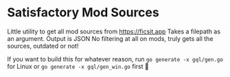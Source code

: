 # Satisfactory Mod Sources

Little utility to get all mod sources from https://ficsit.app
Takes a filepath as an argument. Output is JSON
No filtering at all on mods, truly gets all the sources, outdated or not!

If you want to build this for whatever reason, run `go generate -x gql/gen.go` for Linux or `go generate -x gql/gen_win.go` first :slightly_smiling_face: